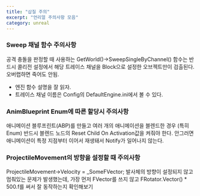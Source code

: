 ```yaml
---
title: "삽질 주의"
excerpt: "언리얼 주의사항 모음"
category: unreal
---
```


### Sweep 채널 함수 주의사항
공격 충돌을 판정할 때 사용하는 GetWorld()->SweepSingleByChannel() 함수는 반드시 콜리전 설정에서 해당 트레이스 채널을 Block으로 설정한 오브젝트만이 검출된다. 오버랩하면 죽어도 안됨.

* 엔진 함수 설명을 잘 읽자.
* 트레이스 채널 이름은 Config의 DefaultEngine.ini에서 볼 수 있다.

### AnimBlueprint Enum에 따른 할당시 주의사항
애니메이션 블루프린트(ABP)를 만들고 여러 개의 애니메이션을 블렌드한 경우
(특히 Enum) 반드시 블렌드 노드의 Reset Child On Activation값을 켜줘야 한다.
안그러면 애니메이션이 특정 지점부터 이어서 재생돼서 Notify가 일어나지 않는다.

### ProjectileMovement의 방향을 설정할 때 주의사항
ProjectileMovement->Velocity = _SomeFVector;
발사체의 방향이 설정되지 않고 멈춰있는 문제가 발생했는데, 가장 먼저 FVector를 쓰지 않고 FRotator.Vector() * 500.f를 써서 잘 동작하는지 확인해보기
<!--stackedit_data:
eyJoaXN0b3J5IjpbMTUxOTU1MDYzNCwtNTkyNzcwMzk4XX0=
-->